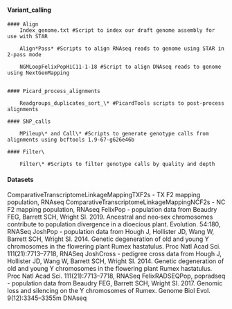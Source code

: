 #### Variant_calling

	#### Align
		Index_genome.txt #Script to index our draft genome assembly for use with STAR

		Align*Pass* #Scripts to align RNAseq reads to genome using STAR in 2-pass mode

		NGMLoopFelixPopHiC11-1-18 #Script to align DNAseq reads to genome using NextGenMapping


	#### Picard_process_alignments

		Readgroups_duplicates_sort_\* #PicardTools scripts to post-process alignments

	#### SNP_calls
		
		MPileup\* and Call\* #Scripts to generate genotype calls from alignments using bcftools 1.9-67-g626e46b

	#### Filter\
	
		Filter\* #Scripts to filter genotype calls by quality and depth

#### Datasets 

ComparativeTranscriptomeLinkageMappingTXF2s - TX F2 mapping population, RNAseq
ComparativeTranscriptomeLinkageMappingNCF2s - NC F2 mapping population, RNAseq
FelixPop - population data from Beaudry FEG, Barrett SCH, Wright SI. 2019. Ancestral and neo‐sex chromosomes contribute to population divergence in a dioecious plant. Evolution. 54:180, RNASeq
JoshPop - population data from Hough J, Hollister JD, Wang W, Barrett SCH, Wright SI. 2014. Genetic degeneration of old and young Y chromosomes in the flowering plant Rumex hastatulus. Proc Natl Acad Sci. 111(21):7713–7718, RNASeq
JoshCross - pedigree cross data from Hough J, Hollister JD, Wang W, Barrett SCH, Wright SI. 2014. Genetic degeneration of old and young Y chromosomes in the flowering plant Rumex hastatulus. Proc Natl Acad Sci. 111(21):7713–7718, RNASeq
FelixRADSEQPop, popradseq - population data from Beaudry FEG, Barrett SCH, Wright SI. 2017. Genomic loss and silencing on the Y chromosomes of Rumex. Genome Biol Evol. 9(12):3345–3355m DNAseq
